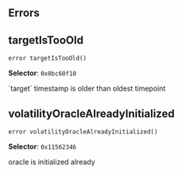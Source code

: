 

## Errors
## targetIsTooOld

```solidity
error targetIsTooOld()
```
**Selector**: `0x0bc60f10`

&#x60;target&#x60; timestamp is older than oldest timepoint

## volatilityOracleAlreadyInitialized

```solidity
error volatilityOracleAlreadyInitialized()
```
**Selector**: `0x11562346`

oracle is initialized already

